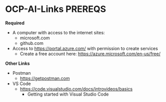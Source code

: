 # OCP-AI-Links PREREQS
**Required**
* A computer with access to the internet sites:
  * microsoft.com
  * github.com
* Access to https://portal.azure.com/ with permission to create services
  * Create a free account here: https://azure.microsoft.com/en-us/free/

**Other Links**
* Postman
  * https://getpostman.com
* VS Code
  * https://code.visualstudio.com/docs/introvideos/basics
    * Getting started with Visual Studio Code


